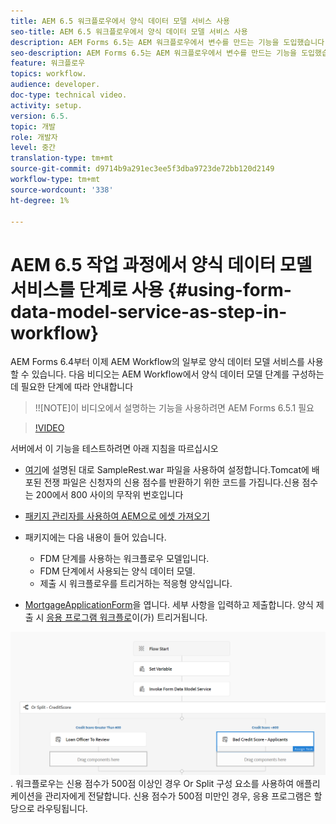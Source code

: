 ```yaml
---
title: AEM 6.5 워크플로우에서 양식 데이터 모델 서비스 사용
seo-title: AEM 6.5 워크플로우에서 양식 데이터 모델 서비스 사용
description: AEM Forms 6.5는 AEM 워크플로우에서 변수를 만드는 기능을 도입했습니다. AEM Workflow에서 "양식 데이터 모델 서비스 호출"을 사용하는 이 새로운 기능이 더욱 수월해졌습니다. 다음 비디오에서는 AEM Workflow에서 양식 데이터 모델 서비스 호출 사용과 관련된 단계를 안내합니다.
seo-description: AEM Forms 6.5는 AEM 워크플로우에서 변수를 만드는 기능을 도입했습니다. AEM Workflow에서 "양식 데이터 모델 서비스 호출"을 사용하는 이 새로운 기능이 더욱 수월해졌습니다. 다음 비디오에서는 AEM Workflow에서 양식 데이터 모델 서비스 호출 사용과 관련된 단계를 안내합니다.
feature: 워크플로우
topics: workflow.
audience: developer.
doc-type: technical video.
activity: setup.
version: 6.5.
topic: 개발
role: 개발자
level: 중간
translation-type: tm+mt
source-git-commit: d9714b9a291ec3ee5f3dba9723de72bb120d2149
workflow-type: tm+mt
source-wordcount: '338'
ht-degree: 1%

---
```



# AEM 6.5 작업 과정에서 양식 데이터 모델 서비스를 단계로 사용 {#using-form-data-model-service-as-step-in-workflow}

AEM Forms 6.4부터 이제 AEM Workflow의 일부로 양식 데이터 모델 서비스를 사용할 수 있습니다. 다음 비디오는 AEM Workflow에서 양식 데이터 모델 단계를 구성하는 데 필요한 단계에 따라 안내합니다

>!![NOTE]이 비디오에서 설명하는 기능을 사용하려면 AEM Forms 6.5.1 필요


>[!VIDEO](https://video.tv.adobe.com/v/28145?quality=9&learn=on)

서버에서 이 기능을 테스트하려면 아래 지침을 따르십시오

* [여기](https://helpx.adobe.com/experience-manager/kt/forms/using/preparing-datasource-for-form-data-model-tutorial-use.html)에 설명된 대로 SampleRest.war 파일을 사용하여 설정합니다.Tomcat에 배포된 전쟁 파일은 신청자의 신용 점수를 반환하기 위한 코드를 가집니다.신용 점수는 200에서 800 사이의 무작위 번호입니다

* [ 패키지 관리자를 사용하여 AEM으로 에셋 가져오기](assets/aem65-loanapplication.zip)
* 패키지에는 다음 내용이 들어 있습니다.

   * FDM 단계를 사용하는 워크플로우 모델입니다.
   * FDM 단계에서 사용되는 양식 데이터 모델.
   * 제출 시 워크플로우를 트리거하는 적응형 양식입니다.
* [MortgageApplicationForm](http://localhost:4502/content/dam/formsanddocuments/loanapplication/jcr:content?wcmmode=disabled)을 엽니다. 세부 사항을 입력하고 제출합니다. 양식 제출 시 [응용 프로그램 워크플로](http://http://localhost:4502/editor.html/conf/global/settings/workflow/models/LoanApplication2.html)이(가) 트리거됩니다.

![ workflow ](assets/invokefdm651.PNG).
워크플로우는 신용 점수가 500점 이상인 경우 Or Split 구성 요소를 사용하여 애플리케이션을 관리자에게 전달합니다. 신용 점수가 500점 미만인 경우, 응용 프로그램은 할당으로 라우팅됩니다.
